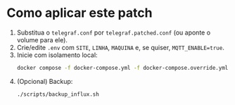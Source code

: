 # Como aplicar este patch
1) Substitua o `telegraf.conf` por `telegraf.patched.conf` (ou aponte o volume para ele).
2) Crie/edite `.env` com `SITE`, `LINHA`, `MAQUINA` e, se quiser, `MQTT_ENABLE=true`.
3) Inicie com isolamento local:
   ```bash
   docker compose -f docker-compose.yml -f docker-compose.override.yml up -d
   ```
4) (Opcional) Backup:
   ```bash
   ./scripts/backup_influx.sh
   ```
